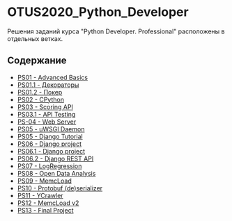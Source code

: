 # OTUS2020_Python_Developer
Решения заданий курса "Python Developer. Professional" расположены в отдельных ветках.

[comment]: <> (TODO: Вставить ссылки на разные ветки)
## Содержание
- [PS01 - Advanced Basics]()
- [PS01.1 - Декораторы]()
- [PS01.2 - Покер]()
- [PS02 - CPython]()
- [PS03 - Scoring API]()
- [PS03.1 - API Testing]()
- [PS-04 - Web Server]()
- [PS05 - uWSGI Daemon]()
- [PS05 - Django Tutorial]()
- [PS06 - Django project]()
- [PS06.1 - Django project]()
- [PS06.2 - Django REST API]()
- [PS07 - LogRegression]()
- [PS08 - Open Data Analysis]()
- [PS09 - MemcLoad]()
- [PS10 - Protobuf (de)serializer]()
- [PS11 - YCrawler]()
- [PS12 - MemcLoad v2]()
- [PS13 - Final Project]()
